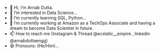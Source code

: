 - 👋 Hi, I’m Arnab Dutta.
- 👀 I’m interested in Data Science...
- 🌱 I’m currently learning SQL, Python...
- 💞️ I’m currently working at Amazon as a TechOps Associate and having a dream to become Data Scientist in future.
- 📫 How to reach me (Instagram & Thread @ecstatic__empire , linkedin @arnabduttaengg)
- 😄 Pronouns: (He/Him)...

<!---
arnaduty/arnaduty is a ✨ special ✨ repository because its `README.md` (this file) appears on your GitHub profile.
You can click the Preview link to take a look at your changes.
--->
